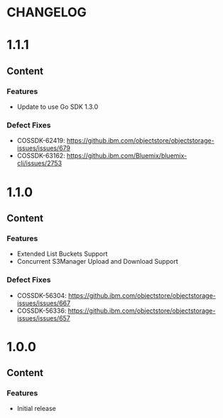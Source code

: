# CHANGELOG

# 1.1.1
## Content
### Features
* Update to use Go SDK 1.3.0

### Defect Fixes
* COSSDK-62419: https://github.ibm.com/objectstore/objectstorage-issues/issues/679
* COSSDK-63162: https://github.ibm.com/Bluemix/bluemix-cli/issues/2753

# 1.1.0
## Content
### Features
* Extended List Buckets Support
* Concurrent S3Manager Upload and Download Support

### Defect Fixes
* COSSDK-56304: https://github.ibm.com/objectstore/objectstorage-issues/issues/667
* COSSDK-56336: https://github.ibm.com/objectstore/objectstorage-issues/issues/657 

# 1.0.0
## Content
### Features
* Initial release